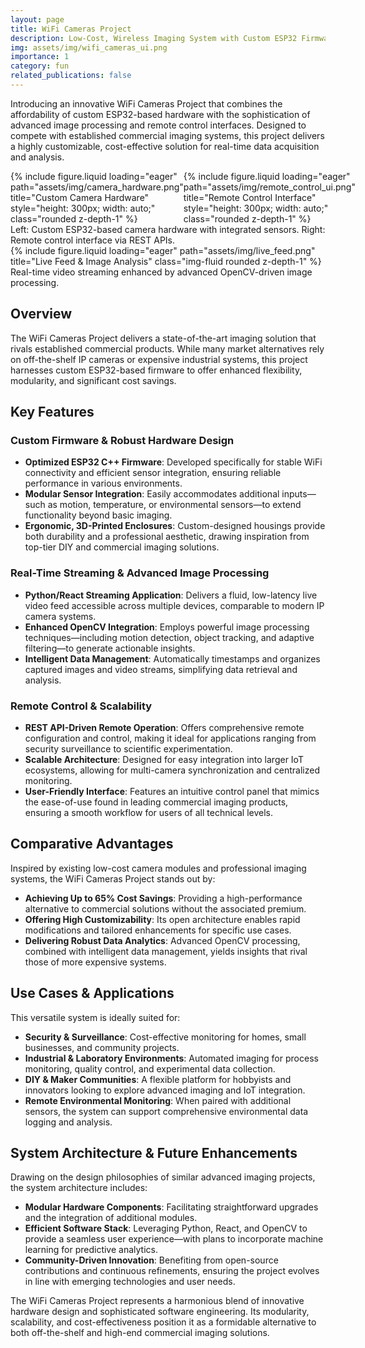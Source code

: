 ```yaml
---
layout: page
title: WiFi Cameras Project
description: Low-Cost, Wireless Imaging System with Custom ESP32 Firmware and Advanced OpenCV Integration
img: assets/img/wifi_cameras_ui.png
importance: 1
category: fun
related_publications: false
---
```


Introducing an innovative WiFi Cameras Project that combines the affordability of custom ESP32-based hardware with the sophistication of advanced image processing and remote control interfaces. Designed to compete with established commercial imaging systems, this project delivers a highly customizable, cost-effective solution for real-time data acquisition and analysis.

<div class="row justify-content-sm-center" style="display: flex; align-items: flex-start;">
  <div class="col-sm-8 mt-3 mt-md-0">
    {% include figure.liquid loading="eager" path="assets/img/camera_hardware.png" title="Custom Camera Hardware" style="height: 300px; width: auto;" class="rounded z-depth-1" %}
  </div>
  <div class="col-sm-4 mt-3 mt-md-0">
    {% include figure.liquid loading="eager" path="assets/img/remote_control_ui.png" title="Remote Control Interface" style="height: 300px; width: auto;" class="rounded z-depth-1" %}
  </div>
</div>
<div class="caption">
  Left: Custom ESP32-based camera hardware with integrated sensors. Right: Remote control interface via REST APIs.
</div>

<div class="row">
  <div class="col-sm mt-3 mt-md-0">
    {% include figure.liquid loading="eager" path="assets/img/live_feed.png" title="Live Feed & Image Analysis" class="img-fluid rounded z-depth-1" %}
  </div>
</div>
<div class="caption">
  Real-time video streaming enhanced by advanced OpenCV-driven image processing.
</div>

## Overview

The WiFi Cameras Project delivers a state-of-the-art imaging solution that rivals established commercial products. While many market alternatives rely on off-the-shelf IP cameras or expensive industrial systems, this project harnesses custom ESP32-based firmware to offer enhanced flexibility, modularity, and significant cost savings.

## Key Features

### Custom Firmware & Robust Hardware Design
- **Optimized ESP32 C++ Firmware**: Developed specifically for stable WiFi connectivity and efficient sensor integration, ensuring reliable performance in various environments.
- **Modular Sensor Integration**: Easily accommodates additional inputs—such as motion, temperature, or environmental sensors—to extend functionality beyond basic imaging.
- **Ergonomic, 3D-Printed Enclosures**: Custom-designed housings provide both durability and a professional aesthetic, drawing inspiration from top-tier DIY and commercial imaging solutions.

### Real-Time Streaming & Advanced Image Processing
- **Python/React Streaming Application**: Delivers a fluid, low-latency live video feed accessible across multiple devices, comparable to modern IP camera systems.
- **Enhanced OpenCV Integration**: Employs powerful image processing techniques—including motion detection, object tracking, and adaptive filtering—to generate actionable insights.
- **Intelligent Data Management**: Automatically timestamps and organizes captured images and video streams, simplifying data retrieval and analysis.

### Remote Control & Scalability
- **REST API-Driven Remote Operation**: Offers comprehensive remote configuration and control, making it ideal for applications ranging from security surveillance to scientific experimentation.
- **Scalable Architecture**: Designed for easy integration into larger IoT ecosystems, allowing for multi-camera synchronization and centralized monitoring.
- **User-Friendly Interface**: Features an intuitive control panel that mimics the ease-of-use found in leading commercial imaging products, ensuring a smooth workflow for users of all technical levels.

## Comparative Advantages

Inspired by existing low-cost camera modules and professional imaging systems, the WiFi Cameras Project stands out by:
- **Achieving Up to 65% Cost Savings**: Providing a high-performance alternative to commercial solutions without the associated premium.
- **Offering High Customizability**: Its open architecture enables rapid modifications and tailored enhancements for specific use cases.
- **Delivering Robust Data Analytics**: Advanced OpenCV processing, combined with intelligent data management, yields insights that rival those of more expensive systems.

## Use Cases & Applications

This versatile system is ideally suited for:
- **Security & Surveillance**: Cost-effective monitoring for homes, small businesses, and community projects.
- **Industrial & Laboratory Environments**: Automated imaging for process monitoring, quality control, and experimental data collection.
- **DIY & Maker Communities**: A flexible platform for hobbyists and innovators looking to explore advanced imaging and IoT integration.
- **Remote Environmental Monitoring**: When paired with additional sensors, the system can support comprehensive environmental data logging and analysis.

## System Architecture & Future Enhancements

Drawing on the design philosophies of similar advanced imaging projects, the system architecture includes:
- **Modular Hardware Components**: Facilitating straightforward upgrades and the integration of additional modules.
- **Efficient Software Stack**: Leveraging Python, React, and OpenCV to provide a seamless user experience—with plans to incorporate machine learning for predictive analytics.
- **Community-Driven Innovation**: Benefiting from open-source contributions and continuous refinements, ensuring the project evolves in line with emerging technologies and user needs.

The WiFi Cameras Project represents a harmonious blend of innovative hardware design and sophisticated software engineering. Its modularity, scalability, and cost-effectiveness position it as a formidable alternative to both off-the-shelf and high-end commercial imaging solutions.
